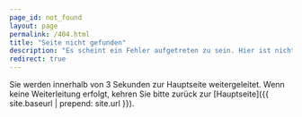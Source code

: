 ```yaml
---
page_id: not_found
layout: page
permalink: /404.html
title: "Seite nicht gefunden"
description: "Es scheint ein Fehler aufgetreten zu sein. Hier ist nichts vorhanden."
redirect: true
---
```


Sie werden innerhalb von 3 Sekunden zur Hauptseite weitergeleitet. Wenn keine Weiterleitung erfolgt, kehren Sie bitte zurück zur [Hauptseite]({{ site.baseurl | prepend: site.url }}).
